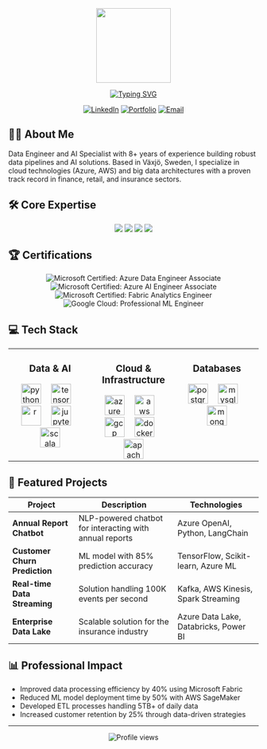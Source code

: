 <div align="center">
  <img height="150" src="https://media.giphy.com/media/M9gbBd9nbDrOTu1Mqx/giphy.gif" />
</div>

<div align="center">

[![Typing SVG](https://readme-typing-svg.demolab.com?font=Kanit&weight=700&size=38&duration=3000&pause=500&color=F76060&center=true&vCenter=true&width=800&lines=Hi%2C+I'm+Suranga;Data+Engineer+%26+AI+Expert+from+Sweden)](https://git.io/typing-svg)

[![LinkedIn](https://img.shields.io/badge/LinkedIn-%230077B5.svg?logo=linkedin&logoColor=white)](https://linkedin.com/in/surangan)
[![Portfolio](https://img.shields.io/badge/Portfolio-000000?logo=About.me&logoColor=white)](https://suranga.xyz)
[![Email](https://img.shields.io/badge/Email-D14836?logo=gmail&logoColor=white)](mailto:suranga4@gmail.com)

</div>

## 👨‍💻 About Me

Data Engineer and AI Specialist with 8+ years of experience building robust data pipelines and AI solutions. Based in Växjö, Sweden, I specialize in cloud technologies (Azure, AWS) and big data architectures with a proven track record in finance, retail, and insurance sectors.

## 🛠️ Core Expertise

<div align="center">
  <img src="https://img.shields.io/badge/Data%20Engineering-0078D4?style=for-the-badge&logo=microsoft-academic&logoColor=white" />
  <img src="https://img.shields.io/badge/Cloud%20Architecture-232F3E?style=for-the-badge&logo=amazon-aws&logoColor=white" />
  <img src="https://img.shields.io/badge/Machine%20Learning-FF6F00?style=for-the-badge&logo=tensorflow&logoColor=white" />
  <img src="https://img.shields.io/badge/Big%20Data-E25A1C?style=for-the-badge&logo=apache&logoColor=white" />
</div>

## 🏆 Certifications

<div align="center">
  
![Microsoft Certified: Azure Data Engineer Associate](https://img.shields.io/badge/Microsoft-Azure_Data_Engineer-0078D4?style=for-the-badge&logo=microsoft&logoColor=white)
![Microsoft Certified: Azure AI Engineer Associate](https://img.shields.io/badge/Microsoft-Azure_AI_Engineer-0078D4?style=for-the-badge&logo=microsoft&logoColor=white)
![Microsoft Certified: Fabric Analytics Engineer](https://img.shields.io/badge/Microsoft-Fabric_Analytics_Engineer-0078D4?style=for-the-badge&logo=microsoft&logoColor=white)
![Google Cloud: Professional ML Engineer](https://img.shields.io/badge/Google_Cloud-ML_Engineer-4285F4?style=for-the-badge&logo=google-cloud&logoColor=white)

</div>

## 💻 Tech Stack

<table align="center">
  <tr>
    <td valign="top" width="33%">
      <h3 align="center">Data & AI</h3>
      <div align="center">
        <img src="https://cdn.jsdelivr.net/gh/devicons/devicon/icons/python/python-original.svg" height="40" alt="python" />
        <img width="12" />
        <img src="https://cdn.jsdelivr.net/gh/devicons/devicon/icons/tensorflow/tensorflow-original.svg" height="40" alt="tensorflow" />
        <img width="12" />
        <img src="https://cdn.jsdelivr.net/gh/devicons/devicon/icons/r/r-original.svg" height="40" alt="r" />
        <img width="12" />
        <img src="https://cdn.jsdelivr.net/gh/devicons/devicon/icons/jupyter/jupyter-original.svg" height="40" alt="jupyter" />
        <img width="12" />
        <img src="https://cdn.jsdelivr.net/gh/devicons/devicon/icons/scala/scala-original.svg" height="40" alt="scala" />
      </div>
    </td>
    <td valign="top" width="33%">
      <h3 align="center">Cloud & Infrastructure</h3>
      <div align="center">
        <img src="https://cdn.jsdelivr.net/gh/devicons/devicon/icons/azure/azure-original.svg" height="40" alt="azure" />
        <img width="12" />
        <img src="https://cdn.jsdelivr.net/gh/devicons/devicon/icons/amazonwebservices/amazonwebservices-original.svg" height="40" alt="aws" />
        <img width="12" />
        <img src="https://cdn.jsdelivr.net/gh/devicons/devicon/icons/googlecloud/googlecloud-original.svg" height="40" alt="gcp" />
        <img width="12" />
        <img src="https://cdn.jsdelivr.net/gh/devicons/devicon/icons/docker/docker-original.svg" height="40" alt="docker" />
        <img width="12" />
        <img src="https://cdn.jsdelivr.net/gh/devicons/devicon/icons/apache/apache-original.svg" height="40" alt="apache" />
      </div>
    </td>
    <td valign="top" width="33%">
      <h3 align="center">Databases</h3>
      <div align="center">
        <img src="https://cdn.jsdelivr.net/gh/devicons/devicon/icons/postgresql/postgresql-original.svg" height="40" alt="postgresql" />
        <img width="12" />
        <img src="https://cdn.jsdelivr.net/gh/devicons/devicon/icons/mysql/mysql-original.svg" height="40" alt="mysql" />
        <img width="12" />
        <img src="https://cdn.jsdelivr.net/gh/devicons/devicon/icons/mongodb/mongodb-original.svg" height="40" alt="mongodb" />
      </div>
    </td>
  </tr>
</table>

## 🚀 Featured Projects

| Project | Description | Technologies |
|---------|-------------|-------------|
| **Annual Report Chatbot** | NLP-powered chatbot for interacting with annual reports | Azure OpenAI, Python, LangChain |
| **Customer Churn Prediction** | ML model with 85% prediction accuracy | TensorFlow, Scikit-learn, Azure ML |
| **Real-time Data Streaming** | Solution handling 100K events per second | Kafka, AWS Kinesis, Spark Streaming |
| **Enterprise Data Lake** | Scalable solution for the insurance industry | Azure Data Lake, Databricks, Power BI |

## 📊 Professional Impact

- Improved data processing efficiency by 40% using Microsoft Fabric
- Reduced ML model deployment time by 50% with AWS SageMaker
- Developed ETL processes handling 5TB+ of daily data
- Increased customer retention by 25% through data-driven strategies

---

<div align="center">
  <img src="https://komarev.com/ghpvc/?username=surangaprofile&style=flat-square&color=blue" alt="Profile views"/>
</div>
